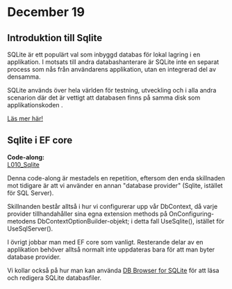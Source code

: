 # December 19

## Introduktion till Sqlite

SQLite är ett populärt val som inbyggd databas för lokal lagring i en applikation. I motsats till andra databashanterare är SQLite inte en separat process som nås från användarens applikation, utan en integrerad del av densamma.

SQLite används över hela världen för testning, utveckling och i alla andra scenarion där det är vettigt att databasen finns på samma disk som applikationskoden .

[Läs mer här!](https://www.sqlite.org/about.html)

## Sqlite i EF core

**Code-along:**  
[L010_Sqlite](https://github.com/everyloop/NET24-Databases/tree/master/Code-along/L010_Sqlite)

Denna code-along är mestadels en repetition, eftersom den enda skillnaden mot tidigare är att vi använder en annan "database provider" (Sqlite, istället för SQL Server).

Skillnanden består alltså i hur vi configurerar upp vår DbContext, då varje provider tillhandahåller sina egna extension methods på OnConfiguring-metodens DbContextOptionBuilder-objekt; i detta fall UseSqlite(), istället för UseSqlServer().

I övrigt jobbar man med EF core som vanligt. Resterande delar av en applikation behöver alltså normalt inte uppdateras bara för att man byter database provider.

Vi kollar också på hur man kan använda [DB Browser for SQLite](https://sqlitebrowser.org/) för att läsa och redigera SQLite databasfiler.

